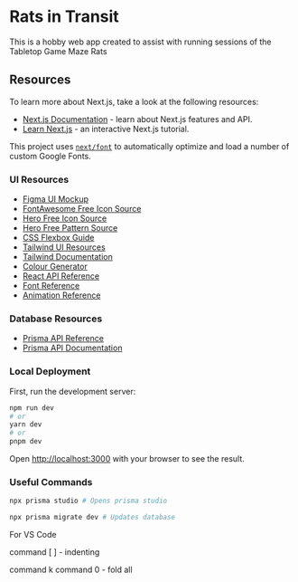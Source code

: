 # Rats in Transit

This is a hobby web app created to assist with running sessions of the Tabletop Game Maze Rats

## Resources

To learn more about Next.js, take a look at the following resources:

- [Next.js Documentation](https://nextjs.org/docs) - learn about Next.js features and API.
- [Learn Next.js](https://nextjs.org/learn) - an interactive Next.js tutorial.

This project uses [`next/font`](https://nextjs.org/docs/basic-features/font-optimization) to automatically optimize and load a number of custom Google Fonts.

### UI Resources

- [Figma UI Mockup](https://www.figma.com/file/MoV25z5YXoqBKPIaHi4GRM/MRC-Layouts?type=design&node-id=0-1&mode=design&t=jBr15O7pjehRa1H7-0)
- [FontAwesome Free Icon Source](https://fontawesome.com/search)
- [Hero Free Icon Source](https://heroicons.com/)
- [Hero Free Pattern Source](https://heropatterns.com/)
- [CSS Flexbox Guide](https://css-tricks.com/snippets/css/a-guide-to-flexbox/)
- [Tailwind UI Resources](https://tailwindui.com/?ref=resources)
- [Tailwind Documentation](https://tailwindcss.com/docs/preflight)
- [Colour Generator](https://coolors.co/)
- [React API Reference](https://react.dev/reference/react)
- [Font Reference](https://developers.google.com/fonts/docs/css2)
- [Animation Reference](https://www.framer.com/motion/)

### Database Resources

- [Prisma API Reference](https://www.prisma.io/docs/reference/api-reference/prisma-schema-reference#default)
- [Prisma API Documentation](https://www.prisma.io/docs)

### Local Deployment

First, run the development server:

```bash
npm run dev
# or
yarn dev
# or
pnpm dev
```

Open [http://localhost:3000](http://localhost:3000) with your browser to see the result.

### Useful Commands

```bash
npx prisma studio # Opens prisma studio

npx prisma migrate dev # Updates database
```

For VS Code

command [ ] - indenting

command k command 0 - fold all
